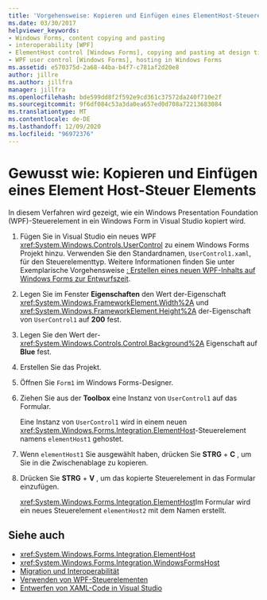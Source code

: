 ```yaml
---
title: 'Vorgehensweise: Kopieren und Einfügen eines ElementHost-Steuerelements zur Entwurfszeit'
ms.date: 03/30/2017
helpviewer_keywords:
- Windows Forms, content copying and pasting
- interoperability [WPF]
- ElementHost control [Windows Forms], copying and pasting at design time
- WPF user control [Windows Forms], hosting in Windows Forms
ms.assetid: e570375d-2a68-44ba-b4f7-c781af2d20e8
author: jillre
ms.author: jillfra
manager: jillfra
ms.openlocfilehash: bde599dd8f2f592e9cd361c37572da240f710e2f
ms.sourcegitcommit: 9f6df084c53a3da0ea657ed0d708a72213683084
ms.translationtype: MT
ms.contentlocale: de-DE
ms.lasthandoff: 12/09/2020
ms.locfileid: "96972376"
---
```

# <a name="how-to-copy-and-paste-an-elementhost-control"></a>Gewusst wie: Kopieren und Einfügen eines Element Host-Steuer Elements

In diesem Verfahren wird gezeigt, wie ein Windows Presentation Foundation (WPF)-Steuerelement in ein Windows Form in Visual Studio kopiert wird.

1. Fügen Sie in Visual Studio ein neues WPF <xref:System.Windows.Controls.UserControl> zu einem Windows Forms Projekt hinzu. Verwenden Sie den Standardnamen, `UserControl1.xaml`, für den Steuerelementtyp. Weitere Informationen finden Sie unter Exemplarische Vorgehensweise [: Erstellen eines neuen WPF-Inhalts auf Windows Forms zur Entwurfszeit](walkthrough-creating-new-wpf-content-on-windows-forms-at-design-time.md).

2. Legen Sie im Fenster **Eigenschaften** den Wert der-Eigenschaft <xref:System.Windows.FrameworkElement.Width%2A> und <xref:System.Windows.FrameworkElement.Height%2A> der-Eigenschaft von `UserControl1` auf **200** fest.

3. Legen Sie den Wert der- <xref:System.Windows.Controls.Control.Background%2A> Eigenschaft auf **Blue** fest.

4. Erstellen Sie das Projekt.

5. Öffnen Sie `Form1` im Windows Forms-Designer.

6. Ziehen Sie aus der **Toolbox** eine Instanz von `UserControl1` auf das Formular.

   Eine Instanz von `UserControl1` wird in einem neuen <xref:System.Windows.Forms.Integration.ElementHost>-Steuerelement namens `elementHost1` gehostet.

7. Wenn `elementHost1` Sie ausgewählt haben, drücken Sie **STRG** + **C** , um Sie in die Zwischenablage zu kopieren.

8. Drücken Sie **STRG** + **V** , um das kopierte Steuerelement in das Formular einzufügen.

   <xref:System.Windows.Forms.Integration.ElementHost>Im Formular wird ein neues Steuerelement `elementHost2` mit dem Namen erstellt.

## <a name="see-also"></a>Siehe auch

- <xref:System.Windows.Forms.Integration.ElementHost>
- <xref:System.Windows.Forms.Integration.WindowsFormsHost>
- [Migration und Interoperabilität](/dotnet/framework/wpf/advanced/migration-and-interoperability)
- [Verwenden von WPF-Steuerelementen](using-wpf-controls.md)
- [Entwerfen von XAML-Code in Visual Studio](/visualstudio/xaml-tools/designing-xaml-in-visual-studio)
